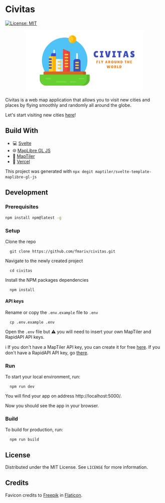 # Civitas

[![License: MIT](https://img.shields.io/badge/License-MIT-yellow.svg)](https://opensource.org/licenses/MIT)

<p align="center">
  <img src="public/civitas.png" alt="Civitas" width="375" />
</p>

Civitas is a web map application that allows you to visit new cities and places by flying smoothly and randomly all around the globe.

Let's start visiting new cities [here](https://civitas.franmartin.es/)!

## Build With

* :computer: [Svelte](https://svelte.dev/)
* :globe_with_meridians: [MapLibre GL JS](https://maplibre.org/)
* :art: [MapTiler](https://www.maptiler.com/)
* :satellite: [Vercel](https://vercel.com/)

This project was generated with ```npx degit maptiler/svelte-template-maplibre-gl-js```

## Development

### Prerequisites

```sh
npm install npm@latest -g
```

### Setup

Clone the repo

```
  git clone https://github.com/fmariv/civitas.git
```

Navigate to the newly created project

```
  cd civitas
```

Install the NPM packages dependencies

```
  npm install
```

#### API keys

Rename or copy the `.env.example` file to `.env`

```
  cp .env.example .env
```

Open the `.env` file but :warning: you will need to insert your own MapTiler and RapidAPI API keys.

:information_source: If you don't have a MapTiler API key, you can create it for free [here](https://www.maptiler.com/cloud/). If you don't have a RapidAPI API key, go [there](https://docs.rapidapi.com/docs/keys).

### Run

To start your local environment, run: 

```
  npm run dev
``` 

You will find your app on address http://localhost:5000/.

Now you should see the app in your browser.

### Build

To build for production, run: 
```
  npm run build
``` 

## License

Distributed under the MIT License. See `LICENSE` for more information.

## Credits

Favicon credits to [Freepik](https://www.flaticon.es/autores/freepik) in [Flaticon](https://www.flaticon.es/).